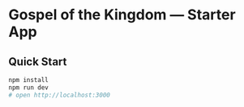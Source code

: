 # Gospel of the Kingdom — Starter App

## Quick Start
```bash
npm install
npm run dev
# open http://localhost:3000
```
